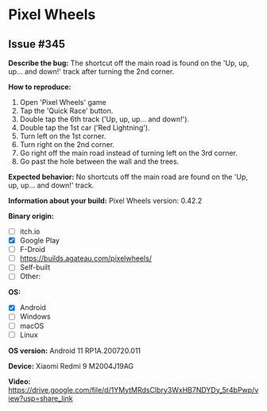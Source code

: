 # Pixel Wheels

## Issue #345

**Describe the bug:** The shortcut off the main road is found on the 'Up, up, up... and down!' track after turning the 2nd corner.

**How to reproduce:**

1. Open 'Pixel Wheels' game
2. Tap the 'Quick Race' button.
3. Double tap the 6th track ('Up, up, up... and down!').
4. Double tap the 1st car ('Red Lightning').
5. Turn left on the 1st corner.
6. Turn right on the 2nd corner.
7. Go right off the main road instead of turning left on the 3rd corner.
8. Go past the hole between the wall and the trees.

**Expected behavior:** No shortcuts off the main road are found on the 'Up, up, up... and down!' track.

**Information about your build:** Pixel Wheels version: 0.42.2

**Binary origin:**

- [ ] itch.io
- [x] Google Play
- [ ] F-Droid
- [ ] https://builds.agateau.com/pixelwheels/
- [ ] Self-built
- [ ] Other:

**OS:**

- [x] Android
- [ ] Windows
- [ ] macOS
- [ ] Linux

**OS version:** Android 11 RP1A.200720.011

**Device:** Xiaomi Redmi 9 M2004J19AG

**Video:** https://drive.google.com/file/d/1YMytMRdsCIbry3WxHB7NDYDy_5r4bPwp/view?usp=share_link
